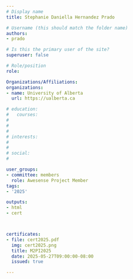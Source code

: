 ```yaml
---
# Display name
title: Stephanie Daniella Hernandez Prado

# Username (this should match the folder name)
authors:
- prado

# Is this the primary user of the site?
superuser: false

# Role/position
role: 

Organizations/Affiliations:
organizations:
- name: University of Alberta
  url: https://ualberta.ca

# education:
#   courses:
#   
# 
# 
# interests:
#   
# 
# social:
#    

user_groups:
- committee: members
  role: Awesense Project Member
tags:
- '2025'

outputs:
- html
- cert



certificates:
- file: cert2025.pdf
  img: cert2025.png
  title: M2PI2025
  date: 2025-05-27T09:00:00-08:00
  issued: true

---
```


